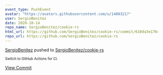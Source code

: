 ```yaml
---
event_type: PushEvent
avatar: "https://avatars.githubusercontent.com/u/1480321?"
user: SergioBenitez
date: 2020-10-14
repo_name: SergioBenitez/cookie-rs
html_url: https://github.com/SergioBenitez/cookie-rs/commit/610da3e1764f89391985bcfb68deb81e5902373c
repo_url: https://github.com/SergioBenitez/cookie-rs
---
```


<a href='https://github.com/SergioBenitez' target='_blank'>SergioBenitez</a> pushed to <a href='https://github.com/SergioBenitez/cookie-rs' target='_blank'>SergioBenitez/cookie-rs</a>

<small>Switch to GitHub Actions for CI.</small>

<a href='https://github.com/SergioBenitez/cookie-rs/commit/610da3e1764f89391985bcfb68deb81e5902373c' target='_blank'>View Commit</a>